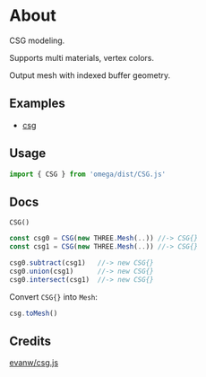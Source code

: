 # About

CSG modeling.

Supports multi materials, vertex colors. 

Output mesh with indexed buffer geometry.



## Examples

- [csg](https://ycw.github.io/omega/ex/csg/)



## Usage

```js
import { CSG } from 'omega/dist/CSG.js'
```



## Docs

`CSG()`

```js
const csg0 = CSG(new THREE.Mesh(..)) //-> CSG{}
const csg1 = CSG(new THREE.Mesh(..)) //-> CSG{}

csg0.subtract(csg1)   //-> new CSG{}
csg0.union(csg1)      //-> new CSG{}
csg0.intersect(csg1)  //-> new CSG{}
```

Convert `CSG{}` into `Mesh`:

```js
csg.toMesh()
```



## Credits

[evanw/csg.js](https://evanw.github.io/csg.js/)